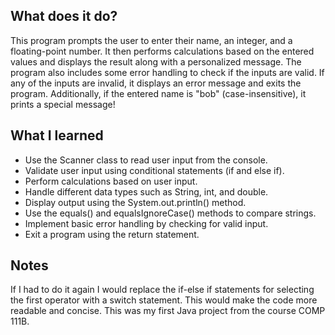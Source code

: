 ## What does it do?
This program prompts the user to enter their name, an integer, and a floating-point number. It then performs calculations based on the entered values and displays the result along with a personalized message. The program also includes some error handling to check if the inputs are valid. If any of the inputs are invalid, it displays an error message and exits the program. Additionally, if the entered name is "bob" (case-insensitive), it prints a special message!


## What I learned
- Use the Scanner class to read user input from the console.
- Validate user input using conditional statements (if and else if).
- Perform calculations based on user input.
- Handle different data types such as String, int, and double.
- Display output using the System.out.println() method.
- Use the equals() and equalsIgnoreCase() methods to compare strings.
- Implement basic error handling by checking for valid input.
- Exit a program using the return statement.

## Notes
If I had to do it again I would replace the if-else if statements for selecting the first operator with a switch statement. This would make the code more readable and concise. This was my first Java project from the course COMP 111B.


